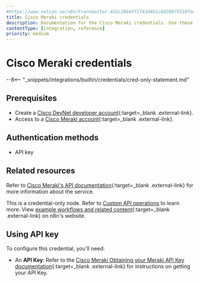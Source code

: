 ```yaml
---
#https://www.notion.so/n8n/Frontmatter-432c2b8dff1f43d4b1c8d20075510fe4
title: Cisco Meraki credentials
description: Documentation for the Cisco Meraki credentials. Use these credentials to authenticate Cisco Meraki in n8n, a workflow automation platform.
contentType: [integration, reference]
priority: medium
---
```


# Cisco Meraki credentials

--8<-- "_snippets/integrations/builtin/credentials/cred-only-statement.md"

## Prerequisites

- Create a [Cisco DevNet developer account](https://developer.cisco.com){:target=_blank .external-link}.
- Access to a [Cisco Meraki account](https://meraki.cisco.com/){:target=_blank .external-link}.

## Authentication methods

- API key

## Related resources

Refer to [Cisco Meraki's API documentation](https://developer.cisco.com/meraki/api-v1/introduction/){:target=_blank .external-link} for more information about the service.

This is a credential-only node. Refer to [Custom API operations](/integrations/custom-operations/) to learn more. View [example workflows and related content](https://n8n.io/integrations/cisco-meraki/){:target=_blank .external-link} on n8n's website.

## Using API key

To configure this credential, you'll need:

- An **API Key**: Refer to the [Cisco Meraki Obtaining your Meraki API Key documentation](https://developer.cisco.com/meraki/api-v1/authorization/#obtaining-your-meraki-api-key){:target=_blank .external-link} for instructions on getting your API Key.